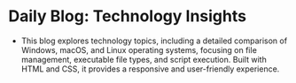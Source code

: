 # Daily Blog: Technology Insights
 - This blog explores technology topics, including a detailed comparison of Windows, macOS, and Linux operating systems, focusing on file management, executable file types, and script execution. Built with HTML and CSS, it provides a responsive and user-friendly experience.